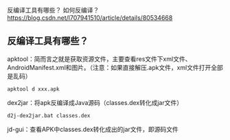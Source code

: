 

反编译工具有哪些？ 
如何反编译？https://blog.csdn.net/l707941510/article/details/80534668



## 反编译工具有哪些？
apktool：简而言之就是获取资源文件，主要查看res文件下xml文件、AndroidManifest.xml和图片。（注意：如果直接解压.apk文件，xml文件打开全部是乱码）
```
apktool d xxx.apk
```
dex2jar：将apk反编译成Java源码（classes.dex转化成jar文件）
```
d2j-dex2jar.bat classes.dex
```
jd-gui：查看APK中classes.dex转化成出的jar文件，即源码文件